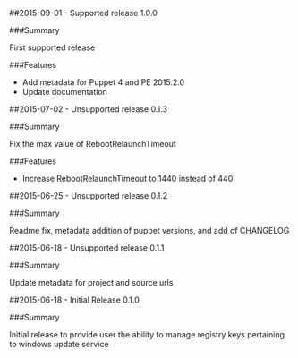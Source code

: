##2015-09-01 - Supported release 1.0.0

###Summary

First supported release

###Features
- Add metadata for Puppet 4 and PE 2015.2.0
- Update documentation

##2015-07-02 - Unsupported release 0.1.3

###Summary

Fix the max value of RebootRelaunchTimeout

###Features
- Increase RebootRelaunchTimeout to 1440 instead of 440

##2015-06-25 - Unsupported release 0.1.2

###Summary

Readme fix, metadata addition of puppet versions, and add of CHANGELOG

##2015-06-18 - Unsupported release 0.1.1

###Summary

Update metadata for project and source urls

##2015-06-18 - Initial Release 0.1.0

###Summary

Initial release to provide user the ability to manage registry keys pertaining to windows update service

